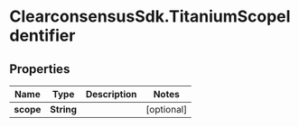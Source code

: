 # ClearconsensusSdk.TitaniumScopeIdentifier

## Properties

Name | Type | Description | Notes
------------ | ------------- | ------------- | -------------
**scope** | **String** |  | [optional] 


